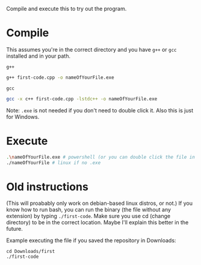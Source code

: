 Compile and execute this to try out the program.

# Compile

This assumes you're in the correct directory and you have `g++` or `gcc` installed and in your path.

`g++`
```bash
g++ first-code.cpp -o nameOfYourFile.exe
```

`gcc`
```bash
gcc -x c++ first-code.cpp -lstdc++ -o nameOfYourFile.exe
```

Note: `.exe` is not needed if you don't need to double click it. Also this is just for Windows.

# Execute

```bash
.\nameOfYourFile.exe # powershell (or you can double click the file in File Explorer in Windows)
./nameOfYourFile # linux if no .exe
```

# Old instructions
(This will proabably only work on debian-based linux distros, or not.)
If you know how to run bash, you can run the binary (the file without any extension) by typing `./first-code`. Make sure you use cd (change directory) to be in the correct location. Maybe I'll explain this better in the future.

Example executing the file if you saved the repository in Downloads:
```
cd Downloads/first
./first-code
```

